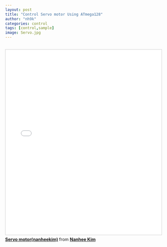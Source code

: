```yaml
---
layout: post
title: "Control Servo motor Using ATmega128"
author: "nh9k"
categories: control
tags: [control,sample]
image: Servo.jpg
---
```

<br>
<iframe src="//www.slideshare.net/slideshow/embed_code/key/bzBGYcmflWPqZn" width="1000" height="600" frameborder="0" marginwidth="0" marginheight="0" scrolling="no" style="border:1px solid #CCC; border-width:1px; margin-bottom:5px; max-width: 100%;" allowfullscreen> </iframe>   
<div style="margin-bottom:5px"> <strong> <a href="//www.slideshare.net/ssuserf5270f/servo-motornanheekim" title="Servo motor(nanheekim)" target="_blank">Servo motor(nanheekim)</a> </strong> from <strong><a href="https://www.slideshare.net/ssuserf5270f" target="_blank">Nanhee Kim</a></strong> </div>
<br>
<br>
<br>
<br>
<br>
<br>